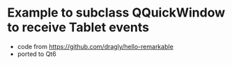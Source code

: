 # Example to subclass QQuickWindow to receive Tablet events

* code from https://github.com/dragly/hello-remarkable
* ported to Qt6
